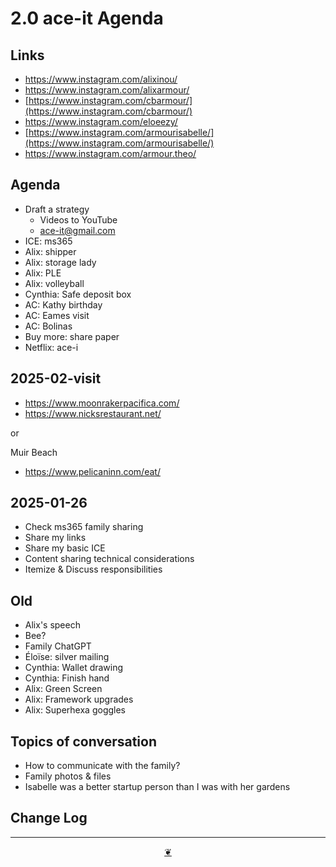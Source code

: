 # 2.0 ace-it Agenda

## Links

* https://www.instagram.com/alixinou/
* https://www.instagram.com/alixarmour/
* [https://www.instagram.com/cbarmour/](https://www.instagram.com/cbarmour/)
* https://www.instagram.com/eloeezy/
* [https://www.instagram.com/armourisabelle/](https://www.instagram.com/armourisabelle/)
* https://www.instagram.com/armour.theo/

## Agenda

* Draft a strategy
  * Videos to YouTube
  * ace-it@gmail.com
* ICE: ms365
* Alix: shipper
* Alix: storage lady
* Alix: PLE
* Alix: volleyball
* Cynthia: Safe deposit box
* AC: Kathy birthday
* AC: Eames visit
* AC: Bolinas
* Buy more: share paper
* Netflix: ace-i

## 2025-02-visit

* https://www.moonrakerpacifica.com/
* https://www.nicksrestaurant.net/

or

Muir Beach

* https://www.pelicaninn.com/eat/

## 2025-01-26

* Check ms365 family sharing
* Share my links
* Share my basic ICE
* Content sharing technical considerations
* Itemize & Discuss responsibilities



## Old

* Alix's speech
* Bee?
* Family ChatGPT
* Éloïse: silver mailing
* Cynthia: Wallet drawing
* Cynthia: Finish hand
* Alix: Green Screen
* Alix: Framework upgrades
* Alix: Superhexa goggles

## Topics of conversation

* How to communicate with the family?
* Family photos & files
* Isabelle was a better startup person than I was with her gardens

## Change Log

***

<center title="Hello! Click me to go up to the top"><a class="aDingbat" href="javascript:window.scrollTo(0,0);">❦</a></center>
